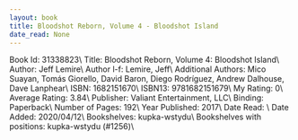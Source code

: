 ```yaml
---
layout: book
title: Bloodshot Reborn, Volume 4 - Bloodshot Island
date_read: None
---
```


Book Id: 31338823\ 
Title: Bloodshot Reborn, Volume 4: Bloodshot Island\ 
Author: Jeff Lemire\ 
Author l-f: Lemire, Jeff\ 
Additional Authors: Mico Suayan, Tomás Giorello, David Baron, Diego Rodríguez, Andrew Dalhouse, Dave Lanphear\ 
ISBN: 1682151670\ 
ISBN13: 9781682151679\ 
My Rating: 0\ 
Average Rating: 3.84\ 
Publisher: Valiant Entertainment, LLC\ 
Binding: Paperback\ 
Number of Pages: 192\ 
Year Published: 2017\ 
Date Read: \ 
Date Added: 2020/04/12\ 
Bookshelves: kupka-wstydu\ 
Bookshelves with positions: kupka-wstydu (#1256)\ 

